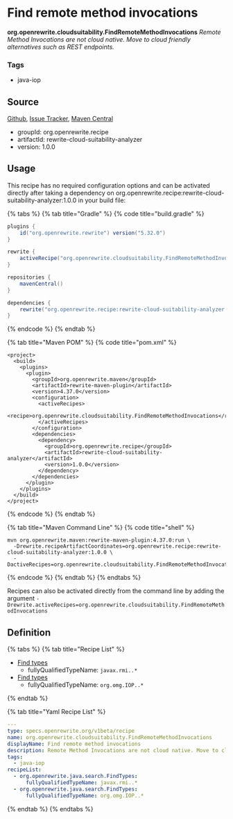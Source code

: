 # Find remote method invocations

**org.openrewrite.cloudsuitability.FindRemoteMethodInvocations**
_Remote Method Invocations are not cloud native. Move to cloud friendly alternatives such as REST endpoints._

### Tags

* java-iop

## Source

[Github](https://github.com/openrewrite/rewrite-cloud-suitability-analyzer), [Issue Tracker](https://github.com/openrewrite/rewrite-cloud-suitability-analyzer/issues), [Maven Central](https://search.maven.org/artifact/org.openrewrite.recipe/rewrite-cloud-suitability-analyzer/1.0.0/jar)

* groupId: org.openrewrite.recipe
* artifactId: rewrite-cloud-suitability-analyzer
* version: 1.0.0


## Usage

This recipe has no required configuration options and can be activated directly after taking a dependency on org.openrewrite.recipe:rewrite-cloud-suitability-analyzer:1.0.0 in your build file:

{% tabs %}
{% tab title="Gradle" %}
{% code title="build.gradle" %}
```groovy
plugins {
    id("org.openrewrite.rewrite") version("5.32.0")
}

rewrite {
    activeRecipe("org.openrewrite.cloudsuitability.FindRemoteMethodInvocations")
}

repositories {
    mavenCentral()
}

dependencies {
    rewrite("org.openrewrite.recipe:rewrite-cloud-suitability-analyzer:1.0.0")
}
```
{% endcode %}
{% endtab %}

{% tab title="Maven POM" %}
{% code title="pom.xml" %}
```markup
<project>
  <build>
    <plugins>
      <plugin>
        <groupId>org.openrewrite.maven</groupId>
        <artifactId>rewrite-maven-plugin</artifactId>
        <version>4.37.0</version>
        <configuration>
          <activeRecipes>
            <recipe>org.openrewrite.cloudsuitability.FindRemoteMethodInvocations</recipe>
          </activeRecipes>
        </configuration>
        <dependencies>
          <dependency>
            <groupId>org.openrewrite.recipe</groupId>
            <artifactId>rewrite-cloud-suitability-analyzer</artifactId>
            <version>1.0.0</version>
          </dependency>
        </dependencies>
      </plugin>
    </plugins>
  </build>
</project>
```
{% endcode %}
{% endtab %}

{% tab title="Maven Command Line" %}
{% code title="shell" %}
```shell
mvn org.openrewrite.maven:rewrite-maven-plugin:4.37.0:run \
  -Drewrite.recipeArtifactCoordinates=org.openrewrite.recipe:rewrite-cloud-suitability-analyzer:1.0.0 \
  -DactiveRecipes=org.openrewrite.cloudsuitability.FindRemoteMethodInvocations
```
{% endcode %}
{% endtab %}
{% endtabs %}

Recipes can also be activated directly from the command line by adding the argument `-Drewrite.activeRecipes=org.openrewrite.cloudsuitability.FindRemoteMethodInvocations`

## Definition

{% tabs %}
{% tab title="Recipe List" %}
* [Find types](../java/search/findtypes.md)
  * fullyQualifiedTypeName: `javax.rmi..*`
* [Find types](../java/search/findtypes.md)
  * fullyQualifiedTypeName: `org.omg.IOP..*`

{% endtab %}

{% tab title="Yaml Recipe List" %}
```yaml
---
type: specs.openrewrite.org/v1beta/recipe
name: org.openrewrite.cloudsuitability.FindRemoteMethodInvocations
displayName: Find remote method invocations
description: Remote Method Invocations are not cloud native. Move to cloud friendly alternatives such as REST endpoints.
tags:
  - java-iop
recipeList:
  - org.openrewrite.java.search.FindTypes:
      fullyQualifiedTypeName: javax.rmi..*
  - org.openrewrite.java.search.FindTypes:
      fullyQualifiedTypeName: org.omg.IOP..*

```
{% endtab %}
{% endtabs %}
